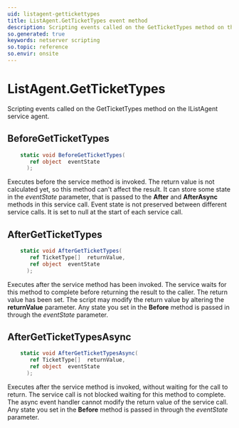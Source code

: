 ```yaml
---
uid: listagent-gettickettypes
title: ListAgent.GetTicketTypes event method
description: Scripting events called on the GetTicketTypes method on the ListAgent service agent.
so.generated: true
keywords: netserver scripting
so.topic: reference
so.envir: onsite
---
```

# ListAgent.GetTicketTypes

Scripting events called on the <see cref='M:SuperOffice.CRM.Services.IListAgent.GetTicketTypes'>GetTicketTypes</see> method on the <see cref='IListAgent'>IListAgent</see>  service agent.

## BeforeGetTicketTypes
```cs
    static void BeforeGetTicketTypes(
       ref object  eventState
      );
```
Executes before the service method is invoked.
The return value is not calculated yet, so this method can't affect the result.
It can store some state in the *eventState* parameter, that is passed to the **After** and **AfterAsync** methods in this service call.
Event state is not preserved between different service calls. It is set to null at the start of each service call.
## AfterGetTicketTypes
```cs
    static void AfterGetTicketTypes(
       ref TicketType[]  returnValue,
       ref object  eventState
      );
```
Executes after the service method has been invoked. The service waits for this method to complete before returning the result to the caller.
The return value has been set. The script may modify the return value by altering the **returnValue** parameter.
Any state you set in the **Before** method is passed in through the *eventState* parameter.
## AfterGetTicketTypesAsync
```cs
    static void AfterGetTicketTypesAsync(
       ref TicketType[]  returnValue,
       ref object  eventState
      );
```
Executes after the service method is invoked, without waiting for the call to return.
The service call is not blocked waiting for this method to complete.
The async event handler cannot modify the return value of the service call.
Any state you set in the **Before** method is passed in through the *eventState* parameter.

